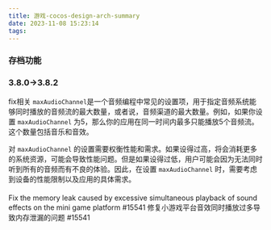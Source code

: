 ```yaml
---
title: 游戏-cocos-design-arch-summary
date: 2023-11-08 15:23:14
tags:
---
```

### 存档功能


### 3.8.0->3.8.2
fix相关
`maxAudioChannel`是一个音频编程中常见的设置项，用于指定音频系统能够同时播放的音频流的最大数量，或者说，音频渠道的最大数量。例如，如果你设置 `maxAudioChannel` 为5，那么你的应用在同一时间内最多只能播放5个音频流。这个数量包括音乐和音效。

对 `maxAudioChannel` 的设置需要权衡性能和需求。如果设得过高，将会消耗更多的系统资源，可能会导致性能问题。但是如果设得过低，用户可能会因为无法同时听到所有的音频而有不良的体验。因此，在设置 `maxAudioChannel` 时，需要考虑到设备的性能限制以及应用的具体需求。


#### 
Fix the memory leak caused by excessive simultaneous playback of sound effects on the mini game platform #15541
修复小游戏平台音效同时播放过多导致内存泄漏的问题 #15541